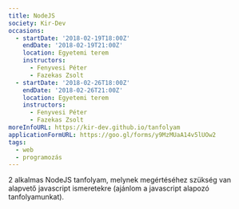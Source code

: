 ```yaml
---
title: NodeJS
society: Kir-Dev
occasions:
  - startDate: '2018-02-19T18:00Z'
    endDate: '2018-02-19T21:00Z'
    location: Egyetemi terem
    instructors:
      - Fenyvesi Péter
      - Fazekas Zsolt
  - startDate: '2018-02-26T18:00Z'
    endDate: '2018-02-26T21:00Z'
    location: Egyetemi terem
    instructors:
      - Fenyvesi Péter
      - Fazekas Zsolt
moreInfoURL: https://kir-dev.github.io/tanfolyam
applicationFormURL: https://goo.gl/forms/y9MzMUaA14v5lUOw2
tags:
  - web
  - programozás
---
```


2 alkalmas NodeJS tanfolyam, melynek megértéséhez szükség van alapvető javascript ismeretekre (ajánlom a javascript alapozó tanfolyamunkat).

